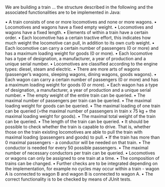 We are building a train ... the structure described in the following and the associated
functionalities are to be implemented in Java:

• A train consists of one or more locomotives and none or more wagons.
• Locomotives and wagons have a fixed empty weight.
• Locomotives and wagons have a fixed length.
• Elements of within a train have a certain order.
• Each locomotive has a certain tractive effort, this indicates how much weight
the locomotive can pull, in addition to its own curb weight.
• Each locomotive can carry a certain number of passengers (0 or more) and has a
maximum loading weight for goods (0 or more).
• Each locomotive has a type of designation, a manufacturer, a year of production
and a unique serial number.
• Locomotives are classified according to the engine types: diesel, steam and
electric.
• There are more arts of wagons (passenger’s wagons, sleeping wagons, dining
wagons, goods wagons).
• Each wagon can carry a certain number of passengers (0 or more) and has a
maximum loading weight for goods (0 or more).
• Each wagon has a type of designation, a manufacturer, a year of production and
a unique serial number.
• The empty weight of the entire train can be queried.
• The maximal number of passengers per train can be queried.
• The maximal loading weight for goods can be queried.
• The maximal loading of one train can be queried (=the maximal number of
passengers in train x 75 kg + the maximal loading weight for goods).
• The maximal total weight of the train can be queried.
• The length of the train can be queried.
• It should be possible to check whether the train is capable to drive. That is,
whether those on the train existing locomotives are able to pull the train with
maximal loading (passengers and goods) to pull.
• If the train has more than 0 maximal passengers - a conductor will be needed
on that train.
• The conductor is needed for every 50 possible passengers.
• The maximal number of necessary conductors per train can be queried.
• Locomotives or wagons can only be assigned to one train at a time.
• The composition of trains can be changed.
• Further checks are to be integrated depending on the implementation, for
example no cycles may occur within a train - wagon A is connected to wagon B
and wagon B is connected to wagon A.
• The correct functionality is to be checked by means of JUnit tests.
